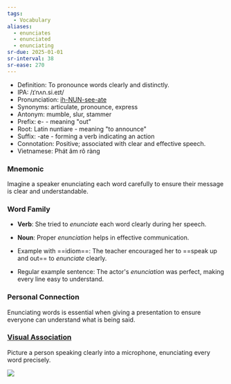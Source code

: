 ```yaml
---
tags:
  - Vocabulary
aliases:
  - enunciates
  - enunciated
  - enunciating
sr-due: 2025-01-01
sr-interval: 38
sr-ease: 270
---
```

- Definition: To pronounce words clearly and distinctly.
- IPA: /ɪˈnʌn.si.eɪt/
- Pronunciation: [ih-NUN-see-ate](https://www.google.com/search?q=how+to+pronounce+enunciate)
- Synonyms: articulate, pronounce, express
- Antonym: mumble, slur, stammer
- Prefix: e- - meaning "out"
- Root: Latin nuntiare - meaning "to announce"
- Suffix: -ate - forming a verb indicating an action
- Connotation: Positive; associated with clear and effective speech.
- Vietnamese: Phát âm rõ ràng

### Mnemonic

Imagine a speaker enunciating each word carefully to ensure their message is clear and understandable.

### Word Family

- **Verb**: She tried to *enunciate* each word clearly during her speech.
- **Noun**: Proper *enunciation* helps in effective communication.

- Example with ==idiom==: The teacher encouraged her to ==speak up and out== to *enunciate* clearly.
- Regular example sentence: The actor's *enunciation* was perfect, making every line easy to understand.

### Personal Connection

Enunciating words is essential when giving a presentation to ensure everyone can understand what is being said.

### [Visual Association](https://www.google.com/search?tbm=isch&q=enunciate)

Picture a person speaking clearly into a microphone, enunciating every word precisely.

![](https://encrypted-tbn0.gstatic.com/images?q=tbn:ANd9GcS_WCl6Q_2RXRFiwRKWqDVaJzX-qB8qN8fBaw&s)

